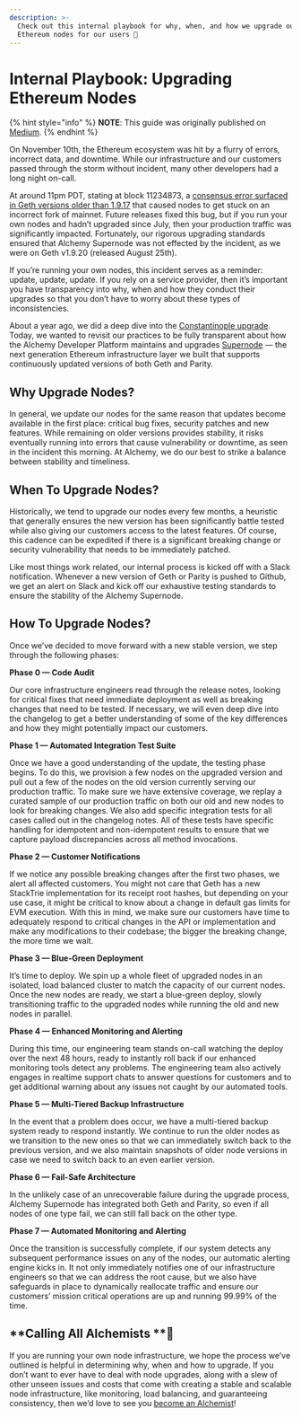 ```yaml
---
description: >-
  Check out this internal playbook for why, when, and how we upgrade our
  Ethereum nodes for our users 🚀
---
```


# Internal Playbook: Upgrading Ethereum Nodes

{% hint style="info" %}
**NOTE**: This guide was originally published on [Medium](https://medium.com/alchemy-api/the-alchemist-playbook-a-guide-to-upgrading-ethereum-nodes-123e0a47e5c3).
{% endhint %}

On November 10th, the Ethereum ecosystem was hit by a flurry of errors, incorrect data, and downtime. While our infrastructure and our customers passed through the storm without incident, many other developers had a long night on-call.

At around 11pm PDT, stating at block 11234873, a [consensus error surfaced in Geth versions older than 1.9.17](https://gist.github.com/karalabe/e1891c8a99fdc16c4e60d9713c35401f) that caused nodes to get stuck on an incorrect fork of mainnet. Future releases fixed this bug, but if you run your own nodes and hadn’t upgraded since July, then your production traffic was significantly impacted. Fortunately, our rigorous upgrading standards ensured that Alchemy Supernode was not effected by the incident, as we were on Geth v1.9.20 (released August 25th).

If you’re running your own nodes, this incident serves as a reminder: update, update, update. If you rely on a service provider, then it’s important you have transparency into why, when and how they conduct their upgrades so that you don’t have to worry about these types of inconsistencies.

About a year ago, we did a deep dive into the [Constantinople upgrade](https://medium.com/alchemy-api/dont-get-forked-best-practices-for-handling-constantinople-and-ethereum-client-upgrades-e0d6b5dd8e9c). Today, we wanted to revisit our practices to be fully transparent about how the Alchemy Developer Platform maintains and upgrades [Supernode](https://alchemyapi.io/supernode) — the next generation Ethereum infrastructure layer we built that supports continuously updated versions of both Geth and Parity.

## **Why Upgrade Nodes?** <a href="#202f" id="202f"></a>

In general, we update our nodes for the same reason that updates become available in the first place: critical bug fixes, security patches and new features. While remaining on older versions provides stability, it risks eventually running into errors that cause vulnerability or downtime, as seen in the incident this morning. At Alchemy, we do our best to strike a balance between stability and timeliness.

## When To Upgrade Nodes? <a href="#f89a" id="f89a"></a>

Historically, we tend to upgrade our nodes every few months, a heuristic that generally ensures the new version has been significantly battle tested while also giving our customers access to the latest features. Of course, this cadence can be expedited if there is a significant breaking change or security vulnerability that needs to be immediately patched.

Like most things work related, our internal process is kicked off with a Slack notification. Whenever a new version of Geth or Parity is pushed to Github, we get an alert on Slack and kick off our exhaustive testing standards to ensure the stability of the Alchemy Supernode.

## **How To Upgrade Nodes?** <a href="#0d98" id="0d98"></a>

Once we’ve decided to move forward with a new stable version, we step through the following phases:

**Phase 0 — Code Audit**

Our core infrastructure engineers read through the release notes, looking for critical fixes that need immediate deployment as well as breaking changes that need to be tested. If necessary, we will even deep dive into the changelog to get a better understanding of some of the key differences and how they might potentially impact our customers.

**Phase 1 — Automated Integration Test Suite**

Once we have a good understanding of the update, the testing phase begins. To do this, we provision a few nodes on the upgraded version and pull out a few of the nodes on the old version currently serving our production traffic. To make sure we have extensive coverage, we replay a curated sample of our production traffic on both our old and new nodes to look for breaking changes. We also add specific integration tests for all cases called out in the changelog notes. All of these tests have specific handling for idempotent and non-idempotent results to ensure that we capture payload discrepancies across all method invocations.

**Phase 2 — Customer Notifications**

If we notice any possible breaking changes after the first two phases, we alert all affected customers. You might not care that Geth has a new StackTrie implementation for its receipt root hashes, but depending on your use case, it might be critical to know about a change in default gas limits for EVM execution. With this in mind, we make sure our customers have time to adequately respond to critical changes in the API or implementation and make any modifications to their codebase; the bigger the breaking change, the more time we wait.

**Phase 3 — Blue-Green Deployment**

It’s time to deploy. We spin up a whole fleet of upgraded nodes in an isolated, load balanced cluster to match the capacity of our current nodes. Once the new nodes are ready, we start a blue-green deploy, slowly transitioning traffic to the upgraded nodes while running the old and new nodes in parallel.

**Phase 4 — Enhanced Monitoring and Alerting**

During this time, our engineering team stands on-call watching the deploy over the next 48 hours, ready to instantly roll back if our enhanced monitoring tools detect any problems. The engineering team also actively engages in realtime support chats to answer questions for customers and to get additional warning about any issues not caught by our automated tools.

**Phase 5 — Multi-Tiered Backup Infrastructure**

In the event that a problem does occur, we have a multi-tiered backup system ready to respond instantly. We continue to run the older nodes as we transition to the new ones so that we can immediately switch back to the previous version, and we also maintain snapshots of older node versions in case we need to switch back to an even earlier version.

**Phase 6 — Fail-Safe Architecture**

In the unlikely case of an unrecoverable failure during the upgrade process, Alchemy Supernode has integrated both Geth and Parity, so even if all nodes of one type fail, we can still fall back on the other type.

**Phase 7 — Automated Monitoring and Alerting**

Once the transition is successfully complete, if our system detects any subsequent performance issues on any of the nodes, our automatic alerting engine kicks in. It not only immediately notifies one of our infrastructure engineers so that we can address the root cause, but we also have safeguards in place to dynamically reallocate traffic and ensure our customers’ mission critical operations are up and running 99.99% of the time.

## \*\*Calling All Alchemists \*\*🧙 <a href="#c97d" id="c97d"></a>

If you are running your own node infrastructure, we hope the process we’ve outlined is helpful in determining why, when and how to upgrade. If you don’t want to ever have to deal with node upgrades, along with a slew of other unseen issues and costs that come with creating a stable and scalable node infrastructure, like monitoring, load balancing, and guaranteeing consistency, then we’d love to see you [become an Alchemist](https://dashboard.alchemyapi.io/signup/)!
